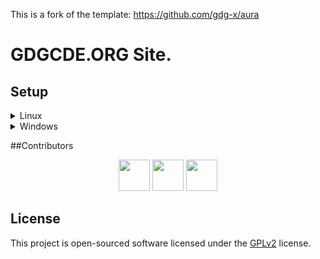 This is a fork of the template: https://github.com/gdg-x/aura

# GDGCDE.ORG Site.

## Setup

<div>
    <details>
    <summary>Linux</summary>
    <br>
    <h3>Install dependencies.</h3>
    <code>composer install</code>
    <br>
    <code>yarn install</code>
    <br>
    <h3>Generate .env file and app key.</h3>
    <code>cat .env.example > .env</code>
    <br>
    <code>php artisan key:generate</code>
    <br>
    </details>
</div>

<div>
    <details>
    <summary>Windows</summary>
    <br>
    <h3>Install dependencies.</h3>
    <code>composer install</code>
    <br>
    <code>yarn install</code>
    <br>
    <h3>Generate .env file and app key.</h3>
    <code>type .env.example > .env</code>
    <br>
    <code>php artisan key:generate</code>
    <br>
    </details>
</div>

##Contributors

<p align="center">
    <a href="https://github.com/mingui"><img src="https://avatars0.githubusercontent.com/u/4925830?s=460&v=4" heigth="50" width="50"></a>
    <a href="https://github.com/magzoa"><img src="https://avatars0.githubusercontent.com/u/15847065?s=460&v=4" heigth="50" width="50"></a>
    <a href="https://github.com/SackSlab"><img src="https://avatars0.githubusercontent.com/u/20197888?s=460&v=4" heigth="50" width="50"></a>
</p>

## License

This project is open-sourced software licensed under the [GPLv2](https://www.gnu.org/licenses/old-licenses/gpl-2.0.html) license.
